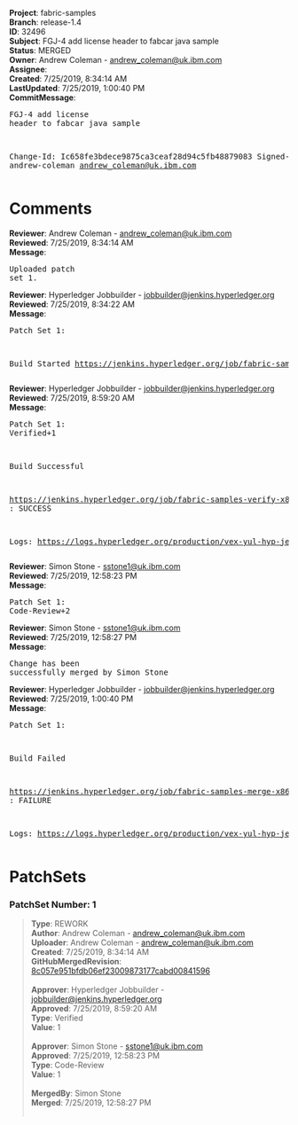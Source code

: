 <strong>Project</strong>: fabric-samples<br><strong>Branch</strong>: release-1.4<br><strong>ID</strong>: 32496<br><strong>Subject</strong>: FGJ-4 add license header to fabcar java sample<br><strong>Status</strong>: MERGED<br><strong>Owner</strong>: Andrew Coleman - andrew_coleman@uk.ibm.com<br><strong>Assignee</strong>:<br><strong>Created</strong>: 7/25/2019, 8:34:14 AM<br><strong>LastUpdated</strong>: 7/25/2019, 1:00:40 PM<br><strong>CommitMessage</strong>:<br><pre>FGJ-4 add license header to fabcar java sample

Change-Id: Ic658fe3bdece9875ca3ceaf28d94c5fb48879083
Signed-off-by: andrew-coleman <andrew_coleman@uk.ibm.com>
</pre><h1>Comments</h1><strong>Reviewer</strong>: Andrew Coleman - andrew_coleman@uk.ibm.com<br><strong>Reviewed</strong>: 7/25/2019, 8:34:14 AM<br><strong>Message</strong>: <pre>Uploaded patch set 1.</pre><strong>Reviewer</strong>: Hyperledger Jobbuilder - jobbuilder@jenkins.hyperledger.org<br><strong>Reviewed</strong>: 7/25/2019, 8:34:22 AM<br><strong>Message</strong>: <pre>Patch Set 1:

Build Started https://jenkins.hyperledger.org/job/fabric-samples-verify-x86_64/383/</pre><strong>Reviewer</strong>: Hyperledger Jobbuilder - jobbuilder@jenkins.hyperledger.org<br><strong>Reviewed</strong>: 7/25/2019, 8:59:20 AM<br><strong>Message</strong>: <pre>Patch Set 1: Verified+1

Build Successful 

https://jenkins.hyperledger.org/job/fabric-samples-verify-x86_64/383/ : SUCCESS

Logs: https://logs.hyperledger.org/production/vex-yul-hyp-jenkins-3/fabric-samples-verify-x86_64/383</pre><strong>Reviewer</strong>: Simon Stone - sstone1@uk.ibm.com<br><strong>Reviewed</strong>: 7/25/2019, 12:58:23 PM<br><strong>Message</strong>: <pre>Patch Set 1: Code-Review+2</pre><strong>Reviewer</strong>: Simon Stone - sstone1@uk.ibm.com<br><strong>Reviewed</strong>: 7/25/2019, 12:58:27 PM<br><strong>Message</strong>: <pre>Change has been successfully merged by Simon Stone</pre><strong>Reviewer</strong>: Hyperledger Jobbuilder - jobbuilder@jenkins.hyperledger.org<br><strong>Reviewed</strong>: 7/25/2019, 1:00:40 PM<br><strong>Message</strong>: <pre>Patch Set 1:

Build Failed 

https://jenkins.hyperledger.org/job/fabric-samples-merge-x86_64/96/ : FAILURE

Logs: https://logs.hyperledger.org/production/vex-yul-hyp-jenkins-3/fabric-samples-merge-x86_64/96</pre><h1>PatchSets</h1><h3>PatchSet Number: 1</h3><blockquote><strong>Type</strong>: REWORK<br><strong>Author</strong>: Andrew Coleman - andrew_coleman@uk.ibm.com<br><strong>Uploader</strong>: Andrew Coleman - andrew_coleman@uk.ibm.com<br><strong>Created</strong>: 7/25/2019, 8:34:14 AM<br><strong>GitHubMergedRevision</strong>: [8c057e951bfdb06ef23009873177cabd00841596](https://github.com/hyperledger-gerrit-archive/fabric-samples/commit/8c057e951bfdb06ef23009873177cabd00841596)<br><br><strong>Approver</strong>: Hyperledger Jobbuilder - jobbuilder@jenkins.hyperledger.org<br><strong>Approved</strong>: 7/25/2019, 8:59:20 AM<br><strong>Type</strong>: Verified<br><strong>Value</strong>: 1<br><br><strong>Approver</strong>: Simon Stone - sstone1@uk.ibm.com<br><strong>Approved</strong>: 7/25/2019, 12:58:23 PM<br><strong>Type</strong>: Code-Review<br><strong>Value</strong>: 1<br><br><strong>MergedBy</strong>: Simon Stone<br><strong>Merged</strong>: 7/25/2019, 12:58:27 PM<br><br></blockquote>
